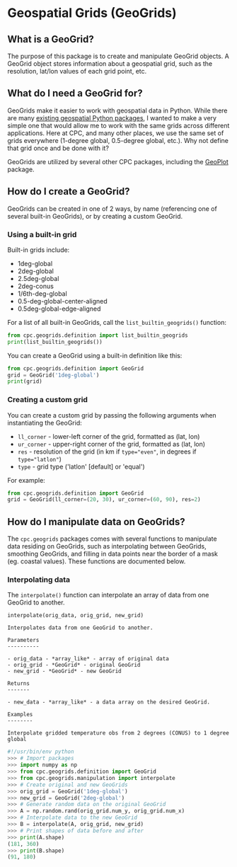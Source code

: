 Geospatial Grids (GeoGrids)
===========================

What is a GeoGrid?
------------------

The purpose of this package is to create and manipulate GeoGrid objects. A GeoGrid object stores
information about a geospatial grid, such as the resolution, lat/lon values of each grid point, etc.

What do I need a GeoGrid for?
-----------------------------

GeoGrids make it easier to work with geospatial data in Python. While there are many [existing geospatial Python packages](https://github.com/SpatialPython/spatial_python/blob/master/packages.md), I wanted to make a very simple one that would allow me to work with the same grids across different applications. Here at CPC, and many other places, we use the same set of grids everywhere (1-degree global, 0.5-degree global, etc.). Why not define that grid once and be done with it?

GeoGrids are utilized by several other CPC packages, including the [GeoPlot](/cpc.geoplot) package.

How do I create a GeoGrid?
--------------------------

GeoGrids can be created in one of 2 ways, by name (referencing one of several built-in GeoGrids), or by creating a custom GeoGrid.

### Using a built-in grid

Built-in grids include:

- 1deg-global
- 2deg-global
- 2.5deg-global
- 2deg-conus
- 1/6th-deg-global
- 0.5-deg-global-center-aligned
- 0.5deg-global-edge-aligned

For a list of all built-in GeoGrids, call the `list_builtin_geogrids()` function:

```python
from cpc.geogrids.definition import list_builtin_geogrids
print(list_builtin_geogrids())
```

You can create a GeoGrid using a built-in definition like this:

```python
from cpc.geogrids.definition import GeoGrid
grid = GeoGrid('1deg-global')
print(grid)
```

### Creating a custom grid

You can create a custom grid by passing the following arguments when instantiating the GeoGrid:

- `ll_corner` - lower-left corner of the grid, formatted as (lat, lon)
- `ur_corner` - upper-right corner of the grid, formatted as (lat, lon)
- `res` - resolution of the grid (in km if `type="even"`, in degrees if `type="latlon"`)
- `type` - grid type ('latlon' [default] or 'equal')

For example:

```python
from cpc.geogrids.definition import GeoGrid
grid = GeoGrid(ll_corner=(20, 30), ur_corner=(60, 90), res=2)
```

How do I manipulate data on GeoGrids?
-------------------------------------

The `cpc.geogrids` packages comes with several functions to manipulate data residing on GeoGrids, such as interpolating between GeoGrids, smoothing GeoGrids, and filling in data points near the border of a mask (eg. coastal values). These functions are documented below.

### Interpolating data

The `interpolate()` function can interpolate an array of data from one GeoGrid to another.

    interpolate(orig_data, orig_grid, new_grid)

    Interpolates data from one GeoGrid to another.

    Parameters
    ----------

    - orig_data - *array_like* - array of original data
    - orig_grid - *GeoGrid* - original GeoGrid
    - new_grid - *GeoGrid* - new GeoGrid

    Returns
    -------

    - new_data - *array_like* - a data array on the desired GeoGrid.

    Examples
    --------

    Interpolate gridded temperature obs from 2 degrees (CONUS) to 1 degree global

```python
#!/usr/bin/env python
>>> # Import packages
>>> import numpy as np
>>> from cpc.geogrids.definition import GeoGrid
>>> from cpc.geogrids.manipulation import interpolate
>>> # Create original and new GeoGrids
>>> orig_grid = GeoGrid('1deg-global')
>>> new_grid = GeoGrid('2deg-global')
>>> # Generate random data on the original GeoGrid
>>> A = np.random.rand(orig_grid.num_y, orig_grid.num_x)
>>> # Interpolate data to the new GeoGrid
>>> B = interpolate(A, orig_grid, new_grid)
>>> # Print shapes of data before and after
>>> print(A.shape)
(181, 360)
>>> print(B.shape)
(91, 180)
```